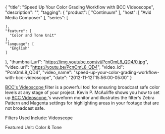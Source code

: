 {
  "title": "Speed Up Your Color Grading Workflow with BCC Videoscope",
  "description": "",
  "tagging": {
    "product": [
      "Continuum"
    ],
    "host": [
      "Avid Media Composer"
    ],
    "series": [

    ],
    "feature": [
      "Color and Tone Unit"
    ],
    "language": [
      "English"
    ]
  },
  "thumbnail_url": "https://img.youtube.com/vi/PcnOmL8_QD4/0.jpg",
  "video_url": "https://youtu.be/PcnOmL8_QD4",
  "video_id": "PcnOmL8_QD4",
  "video_name": "speed-up-your-color-grading-workflow-with-bcc-videoscope",
  "date": "2012-11-12T15:56:00-05:00"
}

[ BCC's Videoscope ](/products/continuum-units/color-and-tone/) filter is a powerful tool for ensuring broadcast safe color levels at any stage of your project. Kevin P. McAuliffe shows you how to set up [ BCC Videoscope ](/products/continuum-units/color-and-tone/)'s waveform monitor and illustrates the filter's Zebra Pattern and Magenta settings for highlighting areas in your footage that are not broadcast safe.

Filters Used Include: Videoscope

Featured Unit: Color &amp; Tone


